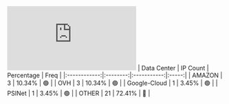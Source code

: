 ![Diagramm](https://github.com/obajay/StateSync-snapshots/blob/main/Projects/Dora/1/README.md)
| Data Center | IP Count | Percentage | Freq |
|:------------:|:--------:|:-----------:|:-----:|
| AMAZON | 3 | 10.34% | 🟢 |
| OVH | 3 | 10.34% | 🟢 |
| Google-Cloud | 1 | 3.45% | 🟢 |
| PSINet | 1 | 3.45% | 🟢 |
| OTHER | 21 | 72.41% | 🔴 |